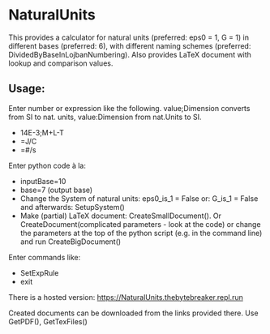 # NaturalUnits
This provides a calculator for natural units (preferred: eps0 = 1, G = 1) in different bases (preferred: 6), with different naming schemes (preferred: DividedByBaseInLojbanNumbering). Also provides LaTeX document with lookup and comparison values.

## Usage:
Enter number or expression like the following. value;Dimension converts from SI to nat. units, value:Dimension from nat.Units to SI.
* 14E-3;M+L-T
* =J/C
* =#/s

Enter python code à la:

* inputBase=10
* base=7 (output base)
* Change the System of natural units: eps0_is_1 = False or: G_is_1 = False and afterwards: SetupSystem()
* Make (partial) LaTeX document: CreateSmallDocument(). 
Or CreateDocument(complicated parameters - look at the code) or change the parameters at the top of the python script (e.g. in the command line) and run CreateBigDocument() 

Enter commands like:
* SetExpRule
* exit

There is a hosted version:
https://NaturalUnits.thebytebreaker.repl.run

Created documents can be downloaded from the links provided there.
Use GetPDF(), GetTexFiles() 
